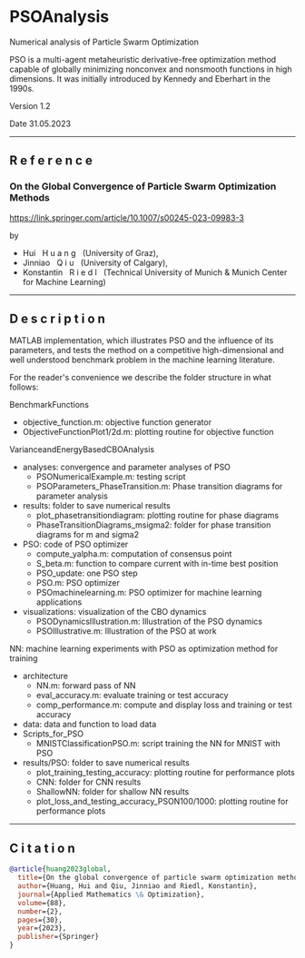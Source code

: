# PSOAnalysis
Numerical analysis of Particle Swarm Optimization

PSO is a multi-agent metaheuristic derivative-free optimization method capable of globally minimizing nonconvex and nonsmooth functions in high dimensions. It was initially introduced by Kennedy and Eberhart in the 1990s.

Version 1.2

Date 31.05.2023

------

## R e f e r e n c e

### On the Global Convergence of Particle Swarm Optimization Methods

https://link.springer.com/article/10.1007/s00245-023-09983-3

by

- Hui &nbsp; H u a n g &nbsp; (University of Graz), 
- Jinniao &nbsp; Q i u &nbsp; (University of Calgary),
- Konstantin &nbsp; R i e d l &nbsp; (Technical University of Munich & Munich Center for Machine Learning)

------

## D e s c r i p t i o n

MATLAB implementation, which illustrates PSO and the influence of its parameters, and tests the method on a competitive high-dimensional and well understood benchmark problem in the machine learning literature.

For the reader's convenience we describe the folder structure in what follows:

BenchmarkFunctions
* objective_function.m: objective function generator
* ObjectiveFunctionPlot1/2d.m: plotting routine for objective function

VarianceandEnergyBasedCBOAnalysis
* analyses: convergence and parameter analyses of PSO
    * PSONumericalExample.m: testing script
    * PSOParameters_PhaseTransition.m: Phase transition diagrams for parameter analysis
* results: folder to save numerical results
    * plot_phasetransitiondiagram: plotting routine for phase diagrams
    * PhaseTransitionDiagrams_msigma2: folder for phase transition diagrams for m and sigma2
* PSO: code of PSO optimizer
    * compute_yalpha.m: computation of consensus point
    * S_beta.m: function to compare current with in-time best position
    * PSO_update: one PSO step
    * PSO.m: PSO optimizer
    * PSOmachinelearning.m: PSO optimizer for machine learning applications
* visualizations: visualization of the CBO dynamics
    * PSODynamicsIllustration.m: Illustration of the PSO dynamics
    * PSOIllustrative.m: Illustration of the PSO at work

NN: machine learning experiments with PSO as optimization method for training
* architecture
    * NN.m: forward pass of NN
    * eval_accuracy.m: evaluate training or test accuracy
    * comp_performance.m: compute and display loss and training or test accuracy
* data: data and function to load data
* Scripts_for_PSO
    * MNISTClassificationPSO.m: script training the NN for MNIST with PSO
* results/PSO: folder to save numerical results
    * plot_training_testing_accuracy: plotting routine for performance plots
    * CNN: folder for CNN results
    * ShallowNN: folder for shallow NN results
    * plot_loss_and_testing_accuracy_PSON100/1000: plotting routine for performance plots

------

## C i t a  t i o n

```bibtex
@article{huang2023global,
  title={On the global convergence of particle swarm optimization methods},
  author={Huang, Hui and Qiu, Jinniao and Riedl, Konstantin},
  journal={Applied Mathematics \& Optimization},
  volume={88},
  number={2},
  pages={30},
  year={2023},
  publisher={Springer}
}
```
